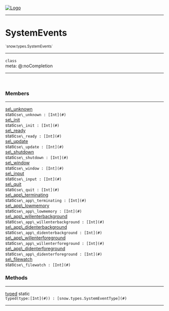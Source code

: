 
[![Logo](../../../images/logo.png)](../../../api/index.html)

---



<h1>SystemEvents</h1>
<small>`snow.types.SystemEvents`</small>



---

`class`
<span class="meta">
<br/>meta: @:noCompletion
</span>


---

&nbsp;
&nbsp;



<h3>Members</h3> <hr/><span class="member apipage">
                <a name="se_unknown"><a class="lift" href="#se_unknown">se\_unknown</a></a><div class="clear"></div><span class="inline-block static">static</span><code class="signature apipage">se\_unknown : [Int](#)</code><br/></span>
            <span class="small_desc_flat"></span><span class="member apipage">
                <a name="se_init"><a class="lift" href="#se_init">se\_init</a></a><div class="clear"></div><span class="inline-block static">static</span><code class="signature apipage">se\_init : [Int](#)</code><br/></span>
            <span class="small_desc_flat"></span><span class="member apipage">
                <a name="se_ready"><a class="lift" href="#se_ready">se\_ready</a></a><div class="clear"></div><span class="inline-block static">static</span><code class="signature apipage">se\_ready : [Int](#)</code><br/></span>
            <span class="small_desc_flat"></span><span class="member apipage">
                <a name="se_update"><a class="lift" href="#se_update">se\_update</a></a><div class="clear"></div><span class="inline-block static">static</span><code class="signature apipage">se\_update : [Int](#)</code><br/></span>
            <span class="small_desc_flat"></span><span class="member apipage">
                <a name="se_shutdown"><a class="lift" href="#se_shutdown">se\_shutdown</a></a><div class="clear"></div><span class="inline-block static">static</span><code class="signature apipage">se\_shutdown : [Int](#)</code><br/></span>
            <span class="small_desc_flat"></span><span class="member apipage">
                <a name="se_window"><a class="lift" href="#se_window">se\_window</a></a><div class="clear"></div><span class="inline-block static">static</span><code class="signature apipage">se\_window : [Int](#)</code><br/></span>
            <span class="small_desc_flat"></span><span class="member apipage">
                <a name="se_input"><a class="lift" href="#se_input">se\_input</a></a><div class="clear"></div><span class="inline-block static">static</span><code class="signature apipage">se\_input : [Int](#)</code><br/></span>
            <span class="small_desc_flat"></span><span class="member apipage">
                <a name="se_quit"><a class="lift" href="#se_quit">se\_quit</a></a><div class="clear"></div><span class="inline-block static">static</span><code class="signature apipage">se\_quit : [Int](#)</code><br/></span>
            <span class="small_desc_flat"></span><span class="member apipage">
                <a name="se_app_terminating"><a class="lift" href="#se_app_terminating">se\_app\_terminating</a></a><div class="clear"></div><span class="inline-block static">static</span><code class="signature apipage">se\_app\_terminating : [Int](#)</code><br/></span>
            <span class="small_desc_flat"></span><span class="member apipage">
                <a name="se_app_lowmemory"><a class="lift" href="#se_app_lowmemory">se\_app\_lowmemory</a></a><div class="clear"></div><span class="inline-block static">static</span><code class="signature apipage">se\_app\_lowmemory : [Int](#)</code><br/></span>
            <span class="small_desc_flat"></span><span class="member apipage">
                <a name="se_app_willenterbackground"><a class="lift" href="#se_app_willenterbackground">se\_app\_willenterbackground</a></a><div class="clear"></div><span class="inline-block static">static</span><code class="signature apipage">se\_app\_willenterbackground : [Int](#)</code><br/></span>
            <span class="small_desc_flat"></span><span class="member apipage">
                <a name="se_app_didenterbackground"><a class="lift" href="#se_app_didenterbackground">se\_app\_didenterbackground</a></a><div class="clear"></div><span class="inline-block static">static</span><code class="signature apipage">se\_app\_didenterbackground : [Int](#)</code><br/></span>
            <span class="small_desc_flat"></span><span class="member apipage">
                <a name="se_app_willenterforeground"><a class="lift" href="#se_app_willenterforeground">se\_app\_willenterforeground</a></a><div class="clear"></div><span class="inline-block static">static</span><code class="signature apipage">se\_app\_willenterforeground : [Int](#)</code><br/></span>
            <span class="small_desc_flat"></span><span class="member apipage">
                <a name="se_app_didenterforeground"><a class="lift" href="#se_app_didenterforeground">se\_app\_didenterforeground</a></a><div class="clear"></div><span class="inline-block static">static</span><code class="signature apipage">se\_app\_didenterforeground : [Int](#)</code><br/></span>
            <span class="small_desc_flat"></span><span class="member apipage">
                <a name="se_filewatch"><a class="lift" href="#se_filewatch">se\_filewatch</a></a><div class="clear"></div><span class="inline-block static">static</span><code class="signature apipage">se\_filewatch : [Int](#)</code><br/></span>
            <span class="small_desc_flat"></span>





<h3>Methods</h3> <hr/><span class="method apipage">
            <a name="typed"><a class="lift" href="#typed">typed</a></a> <span class="inline-block static">static</span><div class="clear"></div><code class="signature apipage">typed(type:[Int](#)<span></span>) : [snow.types.SystemEventType](#)</code><br/><span class="small_desc_flat"></span>
        </span>
    





---

&nbsp;
&nbsp;
&nbsp;
&nbsp;